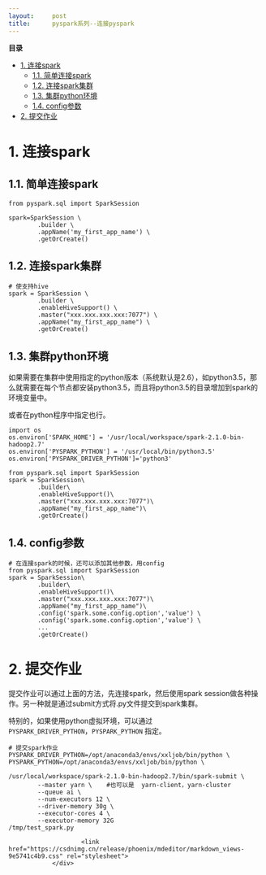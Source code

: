 ```yaml
---
layout:     post
title:      pyspark系列--连接pyspark
---
```

<div id="article_content" class="article_content clearfix csdn-tracking-statistics" data-pid="blog" data-mod="popu_307" data-dsm="post">
								            <div id="content_views" class="markdown_views prism-atom-one-dark">
							<!-- flowchart 箭头图标 勿删 -->
							<svg xmlns="http://www.w3.org/2000/svg" style="display: none;"><path stroke-linecap="round" d="M5,0 0,2.5 5,5z" id="raphael-marker-block" style="-webkit-tap-highlight-color: rgba(0, 0, 0, 0);"></path></svg>
							<p><strong>目录</strong> <br>
<!-- TOC --></p>

<ul>
<li><a href="#1-%E8%BF%9E%E6%8E%A5spark" rel="nofollow">1. 连接spark</a> <br>
<ul><li><a href="#11-%E7%AE%80%E5%8D%95%E8%BF%9E%E6%8E%A5spark" rel="nofollow">1.1. 简单连接spark</a></li>
<li><a href="#12-%E8%BF%9E%E6%8E%A5spark%E9%9B%86%E7%BE%A4" rel="nofollow">1.2. 连接spark集群</a></li>
<li><a href="#13-%E9%9B%86%E7%BE%A4python%E7%8E%AF%E5%A2%83" rel="nofollow">1.3. 集群python环境</a></li>
<li><a href="#14-config%E5%8F%82%E6%95%B0" rel="nofollow">1.4. config参数</a></li></ul></li>
<li><a href="#2-%E6%8F%90%E4%BA%A4%E4%BD%9C%E4%B8%9A" rel="nofollow">2. 提交作业</a></li>
</ul>

<!-- /TOC -->



<h1 id="1-连接spark">1. 连接spark</h1>



<h2 id="11-简单连接spark">1.1. 简单连接spark</h2>



<pre class="prettyprint"><code class="language-python hljs "><span class="hljs-keyword">from</span> pyspark.sql <span class="hljs-keyword">import</span> SparkSession

spark=SparkSession \
        .builder \
        .appName(<span class="hljs-string">'my_first_app_name'</span>) \
        .getOrCreate()</code></pre>



<h2 id="12-连接spark集群">1.2. 连接spark集群</h2>



<pre class="prettyprint"><code class="language-python hljs "><span class="hljs-comment"># 使支持hive</span>
spark = SparkSession \
        .builder \
        .enableHiveSupport() \      
        .master(<span class="hljs-string">"xxx.xxx.xxx.xxx:7077"</span>) \
        .appName(<span class="hljs-string">"my_first_app_name"</span>) \
        .getOrCreate()</code></pre>

<h2 id="13-集群python环境">1.3. 集群python环境</h2>

<p>如果需要在集群中使用指定的python版本（系统默认是2.6），如python3.5，那么就需要在每个节点都安装python3.5，而且将python3.5的目录增加到spark的环境变量中。</p>

<p>或者在python程序中指定也行。</p>



<pre class="prettyprint"><code class="language-python hljs "><span class="hljs-keyword">import</span> os
os.environ[<span class="hljs-string">'SPARK_HOME'</span>] = <span class="hljs-string">'/usr/local/workspace/spark-2.1.0-bin-hadoop2.7'</span>
os.environ[<span class="hljs-string">'PYSPARK_PYTHON'</span>] = <span class="hljs-string">'/usr/local/bin/python3.5'</span>
os.environ[<span class="hljs-string">'PYSPARK_DRIVER_PYTHON'</span>]=<span class="hljs-string">'python3'</span>

<span class="hljs-keyword">from</span> pyspark.sql <span class="hljs-keyword">import</span> SparkSession
spark = SparkSession\
        .builder\
        .enableHiveSupport()\
        .master(<span class="hljs-string">"xxx.xxx.xxx.xxx:7077"</span>)\
        .appName(<span class="hljs-string">"my_first_app_name"</span>)\
        .getOrCreate()</code></pre>

<h2 id="14-config参数">1.4. config参数</h2>



<pre class="prettyprint"><code class="language-python hljs "><span class="hljs-comment"># 在连接spark的时候，还可以添加其他参数，用config</span>
<span class="hljs-keyword">from</span> pyspark.sql <span class="hljs-keyword">import</span> SparkSession
spark = SparkSession\
        .builder\
        .enableHiveSupport()\
        .master(<span class="hljs-string">"xxx.xxx.xxx.xxx:7077"</span>)\
        .appName(<span class="hljs-string">"my_first_app_name"</span>)\
        .config(<span class="hljs-string">'spark.some.config.option'</span>,<span class="hljs-string">'value'</span>) \
        .config(<span class="hljs-string">'spark.some.config.option'</span>,<span class="hljs-string">'value'</span>) \
        ...
        .getOrCreate()</code></pre>

<h1 id="2-提交作业">2. 提交作业</h1>

<p>提交作业可以通过上面的方法，先连接spark，然后使用spark session做各种操作。另一种就是通过submit方式将.py文件提交到spark集群。</p>

<p>特别的，如果使用python虚拟环境，可以通过 <br>
<code>PYSPARK_DRIVER_PYTHON</code>，<code>PYSPARK_PYTHON</code> 指定。</p>

<pre class="prettyprint"><code class="language-shell hljs haml"># 提交spark作业
PYSPARK_DRIVER_PYTHON=/opt/anaconda3/envs/xxljob/bin/python \
PYSPARK_PYTHON=/opt/anaconda3/envs/xxljob/bin/python \
<span class="hljs-comment">
/usr/local/workspace/spark-2.1.0-bin-hadoop2.7/bin/spark-submit \</span>
        -<span class="ruby">-master yarn \    <span class="hljs-comment">#也可以是  yarn-client，yarn-cluster</span>
</span>        -<span class="ruby">-queue ai \
</span>        -<span class="ruby">-num-executors <span class="hljs-number">12</span> \
</span>        -<span class="ruby">-driver-memory <span class="hljs-number">30</span>g \
</span>        -<span class="ruby">-executor-cores <span class="hljs-number">4</span> \
</span>        -<span class="ruby">-executor-memory <span class="hljs-number">32</span>G 
</span><span class="hljs-comment">/tmp/test_spark.py</span></code></pre>            </div>
						<link href="https://csdnimg.cn/release/phoenix/mdeditor/markdown_views-9e5741c4b9.css" rel="stylesheet">
                </div>